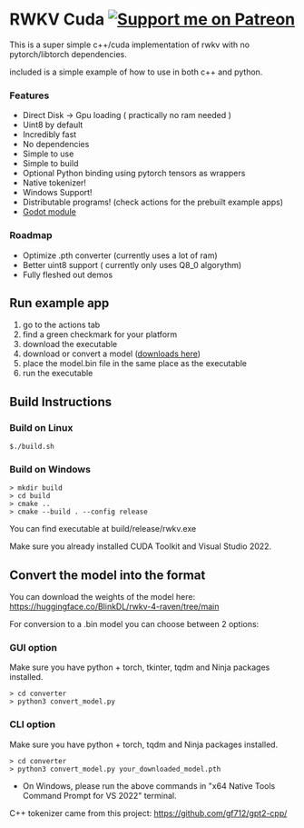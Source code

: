 
# RWKV Cuda [![Support me on Patreon](https://img.shields.io/endpoint.svg?url=https%3A%2F%2Fshieldsio-patreon.vercel.app%2Fapi%3Fusername%3DUnexplored_Horizons%26type%3Dpatrons&style=flat)](https://patreon.com/Unexplored_Horizons)
This is a super simple c++/cuda implementation of rwkv with no pytorch/libtorch dependencies.

included is a simple example of how to use in both c++ and python.

### Features

* Direct Disk -> Gpu loading ( practically no ram needed )
* Uint8 by default
* Incredibly fast
* No dependencies
* Simple to use
* Simple to build
* Optional Python binding using pytorch tensors as wrappers
* Native tokenizer!
* Windows Support!
* Distributable programs! (check actions for the prebuilt example apps)
* [Godot module](https://github.com/harrisonvanderbyl/godot-rwkv)

### Roadmap

* Optimize .pth converter (currently uses a lot of ram)
* Better uint8 support ( currently only uses Q8_0 algorythm)
* Fully fleshed out demos

## Run example app
1) go to the actions tab
2) find a green checkmark for your platform
3) download the executable
4) download or convert a model ([downloads here](https://huggingface.co/nenkoru/rwkv-cuda-cpp/tree/main))
5) place the model.bin file in the same place as the executable
6) run the executable

## Build Instructions

### Build on Linux
```
$./build.sh
```

### Build on Windows

```
> mkdir build
> cd build
> cmake ..
> cmake --build . --config release
```

You can find executable at build/release/rwkv.exe

Make sure you already installed CUDA Toolkit and Visual Studio 2022.

## Convert the model into the format

You can download the weights of the model here:
https://huggingface.co/BlinkDL/rwkv-4-raven/tree/main

For conversion to a .bin model you can choose between 2 options:

### GUI option

Make sure you have python + torch, tkinter, tqdm and Ninja packages installed.
```
> cd converter
> python3 convert_model.py
```

### CLI option

Make sure you have python + torch, tqdm and Ninja packages installed.
```
> cd converter
> python3 convert_model.py your_downloaded_model.pth
```


* On Windows, please run the above commands in "x64 Native Tools Command Prompt for VS 2022" terminal.

C++ tokenizer came from this project:
https://github.com/gf712/gpt2-cpp/
